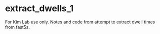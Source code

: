 # extract_dwells_1
For Kim Lab use only. Notes and code from attempt to extract dwell times from fast5s.
